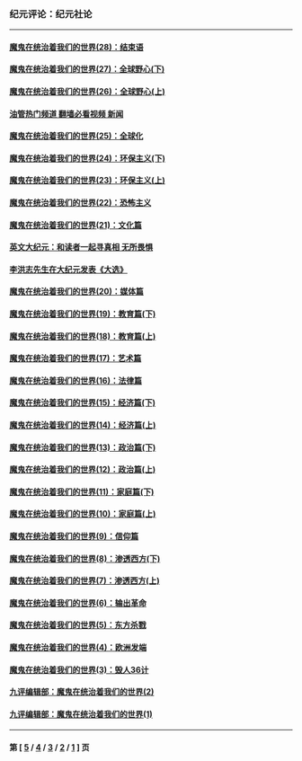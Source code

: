 ### 纪元评论：纪元社论
---
#### [魔鬼在统治着我们的世界(28)：结束语](../../pages/nsc422/n10936246.md?02120330) 
#### [魔鬼在统治着我们的世界(27)：全球野心(下)](../../pages/nsc422/n10928319.md?02120330) 
#### [魔鬼在统治着我们的世界(26)：全球野心(上)](../../pages/nsc422/n10900318.md?02120330) 
#### [油管热门频道 翻墙必看视频 新闻](ok?02120330)
#### [魔鬼在统治着我们的世界(25)：全球化](../../pages/nsc422/n10788205.md?02120330) 
#### [魔鬼在统治着我们的世界(24)：环保主义(下)](../../pages/nsc422/n10695307.md?02120330) 
#### [魔鬼在统治着我们的世界(23)：环保主义(上)](../../pages/nsc422/n10688613.md?02120330) 
#### [魔鬼在统治着我们的世界(22)：恐怖主义](../../pages/nsc422/n10614727.md?02120330) 
#### [魔鬼在统治着我们的世界(21)：文化篇](../../pages/nsc422/n10597706.md?02120330) 
#### [英文大纪元：和读者一起寻真相 无所畏惧](../../pages/nsc422/n12542027.md?02120330) 
#### [李洪志先生在大纪元发表《大选》](../../pages/nsc422/n12534746.md?02120330) 
#### [魔鬼在统治着我们的世界(20)：媒体篇](../../pages/nsc422/n10586579.md?02120330) 
#### [魔鬼在统治着我们的世界(19)：教育篇(下)](../../pages/nsc422/n10564808.md?02120330) 
#### [魔鬼在统治着我们的世界(18)：教育篇(上)](../../pages/nsc422/n10526970.md?02120330) 
#### [魔鬼在统治着我们的世界(17)：艺术篇](../../pages/nsc422/n10499093.md?02120330) 
#### [魔鬼在统治着我们的世界(16)：法律篇](../../pages/nsc422/n10485969.md?02120330) 
#### [魔鬼在统治着我们的世界(15)：经济篇(下)](../../pages/nsc422/n10469975.md?02120330) 
#### [魔鬼在统治着我们的世界(14)：经济篇(上)](../../pages/nsc422/n10457370.md?02120330) 
#### [魔鬼在统治着我们的世界(13)：政治篇(下)](../../pages/nsc422/n10448270.md?02120330) 
#### [魔鬼在统治着我们的世界(12)：政治篇(上)](../../pages/nsc422/n10444576.md?02120330) 
#### [魔鬼在统治着我们的世界(11)：家庭篇(下)](../../pages/nsc422/n10440961.md?02120330) 
#### [魔鬼在统治着我们的世界(10)：家庭篇(上)](../../pages/nsc422/n10435448.md?02120330) 
#### [魔鬼在统治着我们的世界(9)：信仰篇](../../pages/nsc422/n10432159.md?02120330) 
#### [魔鬼在统治着我们的世界(8)：渗透西方(下)](../../pages/nsc422/n10429603.md?02120330) 
#### [魔鬼在统治着我们的世界(7)：渗透西方(上)](../../pages/nsc422/n10426013.md?02120330) 
#### [魔鬼在统治着我们的世界(6)：输出革命](../../pages/nsc422/n10421536.md?02120330) 
#### [魔鬼在统治着我们的世界(5)：东方杀戮](../../pages/nsc422/n10417707.md?02120330) 
#### [魔鬼在统治着我们的世界(4)：欧洲发端](../../pages/nsc422/n10414890.md?02120330) 
#### [魔鬼在统治着我们的世界(3)：毁人36计](../../pages/nsc422/n10411583.md?02120330) 
#### [九评编辑部：魔鬼在统治着我们的世界(2)](../../pages/nsc422/n10410036.md?02120330) 
#### [九评编辑部：魔鬼在统治着我们的世界(1)](../../pages/nsc422/n10406825.md?02120330) 

---
#### 第 [ [5](./5.md?02120330) / [4](./4.md?02120330) / [3](./3.md?02120330) / [2](./2.md?02120330) / [1](./1.md?02120330) ] 页
